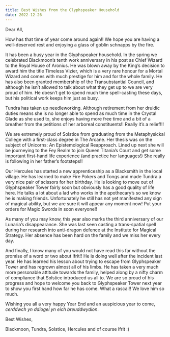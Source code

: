 ```yaml
---
title: Best Wishes from the Glyphspeaker Household
date: 2022-12-26
---
```


Dear All,

How has that time of year come around again!! We hope you are having a well-deserved rest and enjoying a glass of goblin schnapps by the fire.

It has been a busy year in the Glyphspeaker household. In the spring we celebrated Blackmoon’s tenth work anniversary in his post as Chief Wizard to the Royal House of Aronius. He was blown away by the King’s decision to award him the title Timeless Vizier, which is a very rare honour for a Mortal Wizard and comes with much prestige for him and for the whole family. He has also been granted membership of the Transubstantial Council, and although he isn’t allowed to talk about what they get up to we are very proud of him. He doesn’t get to spend much time spell-casting these days, but his political work keeps him just as busy.

Tundra has taken up needleworking. Although retirement from her druidic duties means she is no longer able to spend as much time in the Crystal Glade as she used to, she enjoys having more free time and a bit of a breather from the petitions of her arboreal constituents!! Really it’s a relief!!!

We are extremely proud of Solstice from graduating from the Metaphysickal College with a first-class degree in The Arcane. Her thesis was on the subject of Unicorns: An Epistemological Reapproach. Lined up next she will be journeying to the Fey Realm to join Queen Titania’s Court and get some important first-hand life experience (and practice her languages!) She really is following in her father’s footsteps!! 

Our Hercules has started a new apprenticeship as a Blacksmith in the local village. He has learned to make Fire Pokers and Tongs and made Tundra a very nice pair of scissors for her birthday. He is looking to move out of Glyphspeaker Tower fairly soon but obviously has a good quality of life here. He talks a lot about a lad who works in the apothecary’s so we know he is making friends. Unfortunately he still has not yet manifested any sign of magical ability, but we are sure it will appear any moment now! Put your orders for Magic Swords in soon everyone!!

As many of you may know, this year also marks the third anniversary of our Lunaria’s disappearance. She was last seen casting a trans-spatial spell during her research into anti-dragon defence at the Institute for Magical Strategy. Her absence has been hard on the family and we miss her every day. 

And finally, I know many of you would not have read this far without the promise of a word or two about Ifrit!! He is doing well after the incident last year. He has learned his lesson about trying to escape from Glyphspeaker Tower and has regrown almost all of his limbs. He has taken a very much more personable attitude towards the family, helped along by a nifty charm of compliance that Solstice introduced us all to. We are so proud of his progress and hope to welcome you back to Glyphspeaker Tower next year to show you first hand how far he has come. What a rascal!! We love him so much.

Wishing you all a very happy Year End and an auspicious year to come, _cerddwch yn ddiogel yn eich breuddwydion_.

Best Wishes,

Blackmoon, Tundra, Solstice, Hercules and of course Ifrit :)

